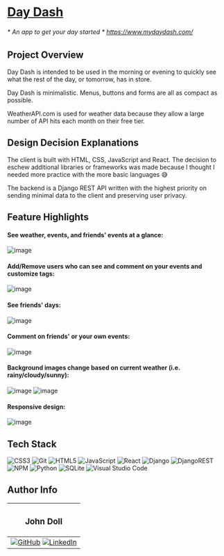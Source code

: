 # [Day Dash](https://www.mydaydash.com/)
###### * An app to get your day started * https://www.mydaydash.com/

## Project Overview

Day Dash is intended to be used in the morning or evening to quickly see what the rest of the day, or tomorrow, has in store.

Day Dash is minimalistic. Menus, buttons and forms are all as compact as possible.

WeatherAPI.com is used for weather data because they allow a large number of API hits each month on their free tier.

## Design Decision Explanations

The client is built with HTML, CSS, JavaScript and React. The decision to eschew additional libraries or frameworks was made because I thought I needed more practice with the more basic languages 😅

The backend is a Django REST API written with the highest priority on sending minimal data to the client and preserving user privacy.


## Feature Highlights

#### See weather, events, and friends' events at a glance:
![image](https://user-images.githubusercontent.com/101382066/228296542-c2fbb893-991d-4483-8700-8915d6ad6642.png)

#### Add/Remove users who can see and comment on your events and customize tags:
![image](https://user-images.githubusercontent.com/101382066/228296891-fdebcf54-21f8-4002-90f9-25c47756199c.png)

#### See friends' days:
![image](https://user-images.githubusercontent.com/101382066/228297364-ae1ab8a0-d4fa-49a2-8b37-d28a56843087.png)

#### Comment on friends' or your own events:
![image](https://user-images.githubusercontent.com/101382066/228298180-e9e20c83-0ada-4540-bc4e-03e0834f1c6c.png)

#### Background images change based on current weather (i.e. rainy/cloudy/sunny):
![image](https://user-images.githubusercontent.com/101382066/228301079-ca3c5ef0-4fcb-4400-8720-d95740342856.png)
![image](https://user-images.githubusercontent.com/101382066/228301320-4b447488-9081-4f59-a02a-516376164e54.png)

#### Responsive design:
![image](https://user-images.githubusercontent.com/101382066/228299433-da864d86-3aa9-4dcc-914e-d8ab04f82691.png)

## Tech Stack

![CSS3](https://img.shields.io/badge/css3-%231572B6.svg?style=for-the-badge&logo=css3&logoColor=white)
![Git](https://img.shields.io/badge/git-%23F05033.svg?style=for-the-badge&logo=git&logoColor=white)
![HTML5](https://img.shields.io/badge/html5-%23E34F26.svg?style=for-the-badge&logo=html5&logoColor=white)
![JavaScript](https://img.shields.io/badge/javascript-%23323330.svg?style=for-the-badge&logo=javascript&logoColor=%23F7DF1E)
![React](https://img.shields.io/badge/react-%2320232a.svg?style=for-the-badge&logo=react&logoColor=%2361DAFB)
![Django](https://img.shields.io/badge/django-%23092E20.svg?style=for-the-badge&logo=django&logoColor=white)
![DjangoREST](https://img.shields.io/badge/DJANGO-REST-ff1709?style=for-the-badge&logo=django&logoColor=white&color=ff1709&labelColor=gray)
![NPM](https://img.shields.io/badge/NPM-%23CB3837.svg?style=for-the-badge&logo=npm&logoColor=white)
![Python](https://img.shields.io/badge/python-3670A0?style=for-the-badge&logo=python&logoColor=ffdd54)
![SQLite](https://img.shields.io/badge/sqlite-%2307405e.svg?style=for-the-badge&logo=sqlite&logoColor=white)
![Visual Studio Code](https://img.shields.io/badge/Visual%20Studio%20Code-0078d7.svg?style=for-the-badge&logo=visual-studio-code&logoColor=white)

## Author Info

|<h3>John Doll</h3>  |
|:--------------------:|
|[![GitHub](https://img.shields.io/badge/github-%23121011.svg?style=for-the-badge&logo=github&logoColor=white)](https://www.github.com/JohnMDoll) [![LinkedIn](https://img.shields.io/badge/linkedin-%230077B5.svg?style=for-the-badge&logo=linkedin&logoColor=white)](https://www.linkedin.com/in/john-m-doll)|

 



